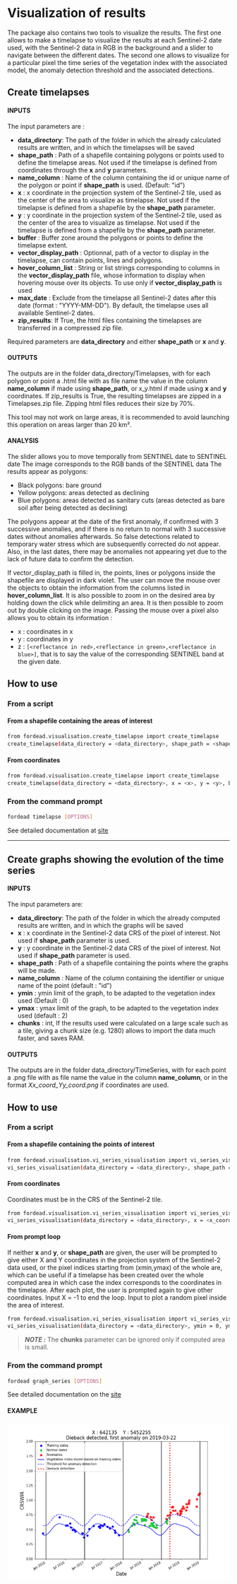 # Visualization of results
The package also contains two tools to visualize the results. The first one allows to make a timelapse to visualize the results at each Sentinel-2 date used, with the Sentinel-2 data in RGB in the background and a slider to navigate between the different dates.
The second one allows to visualize for a particular pixel the time series of the vegetation index with the associated model, the anomaly detection threshold and the associated detections.

## Create timelapses
#### INPUTS
The input parameters are :

- **data_directory**: The path of the folder in which the already calculated results are written, and in which the timelapses will be saved
- **shape_path** : Path of a shapefile containing polygons or points used to define the timelapse areas. Not used if the timelapse is defined from coordinates through the **x** and **y** parameters.
- **name_column** : Name of the column containing the id or unique name of the polygon or point if **shape_path** is used. (Default: "id")
- **x** : x coordinate in the projection system of the Sentinel-2 tile, used as the center of the area to visualize as timelapse. Not used if the timelapse is defined from a shapefile by the **shape_path** parameter.
- **y** : y coordinate in the projection system of the Sentinel-2 tile, used as the center of the area to visualize as timelapse. Not used if the timelapse is defined from a shapefile by the **shape_path** parameter.
- **buffer** : Buffer zone around the polygons or points to define the timelapse extent.
- **vector_display_path** : Optionnal, path of a vector to display in the timelapse, can contain points, lines and polygons.
- **hover_column_list** : String or list strings corresponding to columns in the **vector_display_path** file, whose information to display when hovering mouse over its objects. To use only if **vector_display_path** is used
- **max_date** : Exclude from the timelapse all Sentinel-2 dates after this date (format : "YYYY-MM-DD"). By default, the timelapse uses all available Sentinel-2 dates.
- **zip_results**: If True, the html files containing the timelapses are transferred in a compressed zip file.

Required parameters are **data_directory** and either **shape_path** or **x** and **y**.

#### OUTPUTS
The outputs are in the folder data_directory/Timelapses, with for each polygon or point a .html file with as file name the value in the column **name_column** if made using **shape_path**, or x_y.html if made using **x** and **y** coordinates.
If zip_results is True, the resulting timelapses are zipped in a Timelapses.zip file. Zipping html files reduces their size by 70%.

This tool may not work on large areas, it is recommended to avoid launching this operation on areas larger than 20 km².

#### ANALYSIS
The slider allows you to move temporally from SENTINEL date to SENTINEL date
The image corresponds to the RGB bands of the SENTINEL data
The results appear as polygons:
- Black polygons: bare ground
- Yellow polygons: areas detected as declining
- Blue polygons: areas detected as sanitary cuts (areas detected as bare soil after being detected as declining)

The polygons appear at the date of the first anomaly, if confirmed with 3 successive anomalies, and if there is no return to normal with 3 successive dates without anomalies afterwards. So false detections related to temporary water stress which are subsequently corrected do not appear. Also, in the last dates, there may be anomalies not appearing yet due to the lack of future data to confirm the detection.

If vector_display_path is filled in, the points, lines or polygons inside the shapefile are displayed in dark violet. The user can move the mouse over the objects to obtain the information from the columns listed in **hover_column_list**.
It is also possible to zoom in on the desired area by holding down the click while delimiting an area. It is then possible to zoom out by double clicking on the image. Passing the mouse over a pixel also allows you to obtain its information :

- x : coordinates in x
- y : coordinates in y
- z : `[<reflectance in red>,<reflectance in green>,<reflectance in blue>]`, that is to say the value of the corresponding SENTINEL band at the given date.

## How to use
### From a script
#### From a shapefile containing the areas of interest
```bash
from fordead.visualisation.create_timelapse import create_timelapse
create_timelapse(data_directory = <data_directory>, shape_path = <shape_path>, buffer = 100, name_column = "id")
```
#### From coordinates
```bash
from fordead.visualisation.create_timelapse import create_timelapse
create_timelapse(data_directory = <data_directory>, x = <x>, y = <y>, buffer = 100)
```
### From the command prompt
```bash
fordead timelapse [OPTIONS]
```
See detailed documentation at [site](https://fordead.gitlab.io/fordead_package/docs/cli/#fordead-timelapse)

***

## Create graphs showing the evolution of the time series
#### INPUTS
The input parameters are:

- **data_directory**: The path of the folder in which the already computed results are written, and in which the graphs will be saved
- **x** : x coordinate in the Sentinel-2 data CRS of the pixel of interest. Not used if **shape_path** parameter is used.
- **y** : y coordinate in the Sentinel-2 data CRS of the pixel of interest. Not used if **shape_path** parameter is used.
- **shape_path** : Path of a shapefile containing the points where the graphs will be made.
- **name_column** : Name of the column containing the identifier or unique name of the point (default : "id")
- **ymin** : ymin limit of the graph, to be adapted to the vegetation index used (Default : 0)
- **ymax** : ymax limit of the graph, to be adapted to the vegetation index used (default : 2)
- **chunks** : int, If the results used were calculated on a large scale such as a tile, giving a chunk size (e.g. 1280)  allows to import the data much faster, and saves RAM.

#### OUTPUTS
The outputs are in the folder data_directory/TimeSeries, with for each point a .png file with as file name the value in the column **name_column**, or in the format *Xx_coord_Yy_coord.png* if coordinates are used.

## How to use
### From a script
#### From a shapefile containing the points of interest
```bash
from fordead.visualisation.vi_series_visualisation import vi_series_visualisation
vi_series_visualisation(data_directory = <data_directory>, shape_path = <shape_path>, name_column = "id", ymin = 0, ymax = 2, chunks = 100)
```
#### From coordinates
Coordinates must be in the CRS of the Sentinel-2 tile.
```bash
from fordead.visualisation.vi_series_visualisation import vi_series_visualisation
vi_series_visualisation(data_directory = <data_directory>, x = <x_coord>, y = <y_coord>, ymin = 0, ymax = 2, chunks = 100)
```

#### From prompt loop
If neither **x** and **y**, or **shape_path** are given, the user will be prompted to give either X and Y coordinates in the projection system of the Sentinel-2 data used, or the pixel indices starting from (xmin,ymax) of the whole are, which can be useful if a timelapse has been created over the whole computed area in which case the index corresponds to the coordinates in the timelapse.
After each plot, the user is prompted again to give other coordinates. Input X = -1 to end the loop. Input <ENTER> to plot a random pixel inside the area of interest.

```bash
from fordead.visualisation.vi_series_visualisation import vi_series_visualisation
vi_series_visualisation(data_directory = <data_directory>, ymin = 0, ymax = 2, chunks = 100)
```

> **_NOTE :_** The **chunks** parameter can be ignored only if computed area is small.

### From the command prompt
```bash
fordead graph_series [OPTIONS]
```
See detailed documentation on the [site](https://fordead.gitlab.io/fordead_package/docs/cli/#fordead-graph_series)

#### EXAMPLE
![anomaly_detection_X642135_Y5452255](Diagrams/anomaly_detection_X642135_Y5452255.png "anomaly_detection_X642135_Y5452255")